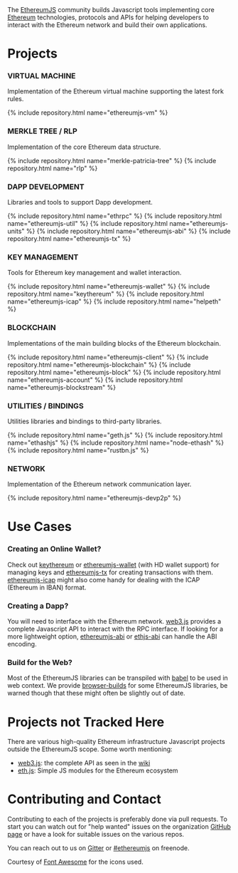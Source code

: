 
<div class="intro-text">
  The <a href="https://github.com/ethereumjs/">EthereumJS</a> community builds Javascript tools implementing core <a href="https://ethereum.org">Ethereum</a>
  technologies, protocols and APIs for helping developers to interact with the Ethereum network and build
  their own applications.
</div>

<h1>Projects</h1>

<div class="repo-group">
  <h3><i class="fa fa-cogs"></i> VIRTUAL MACHINE</h3>
  <p>Implementation of the Ethereum virtual machine supporting the latest fork rules.</p>
  {% include repository.html name="ethereumjs-vm" %}
</div>

<div class="repo-group">
  <h3><i class="fa fa-sitemap"></i> MERKLE TREE / RLP</h3>
  <p>Implementation of the core Ethereum data structure.</p>
  {% include repository.html name="merkle-patricia-tree" %}
  {% include repository.html name="rlp" %}
</div>

<div class="separator"></div>

<div class="repo-group">
  <h3><i class="fa fa-lightbulb-o"></i> DAPP DEVELOPMENT</h3>
  <p>Libraries and tools to support Dapp development.</p>
  {% include repository.html name="ethrpc" %}
  {% include repository.html name="ethereumjs-util" %}
  {% include repository.html name="ethereumjs-units" %}
  {% include repository.html name="ethereumjs-abi" %}
  {% include repository.html name="ethereumjs-tx" %}
</div>

<div class="repo-group">
  <h3><i class="fa fa-key"></i> KEY MANAGEMENT</h3>
  <p>Tools for Ethereum key management and wallet interaction.</p>
  {% include repository.html name="ethereumjs-wallet" %}
  {% include repository.html name="keythereum" %}
  {% include repository.html name="ethereumjs-icap" %}
  {% include repository.html name="helpeth" %}
</div>

<div class="separator"></div>

<div class="repo-group">
  <h3><i class="fa fa-cube"></i> BLOCKCHAIN</h3>
  <p>Implementations of the main building blocks of the Ethereum blockchain.</p>
  {% include repository.html name="ethereumjs-client" %}
  {% include repository.html name="ethereumjs-blockchain" %}
  {% include repository.html name="ethereumjs-block" %}
  {% include repository.html name="ethereumjs-account" %}
  {% include repository.html name="ethereumjs-blockstream" %}
</div>

<div class="repo-group">
  <h3><i class="fa fa-wrench"></i> UTILITIES / BINDINGS</h3>
  <p>Utilities libraries and bindings to third-party libraries.</p>
  {% include repository.html name="geth.js" %}
  {% include repository.html name="ethashjs" %}
  {% include repository.html name="node-ethash" %}
  {% include repository.html name="rustbn.js" %}
</div>

<div class="separator"></div>

<div class="repo-group">
  <h3><i class="fa fa-globe"></i> NETWORK</h3>
  <p>Implementation of the Ethereum network communication layer.</p>
  {% include repository.html name="ethereumjs-devp2p" %}
</div>

<div class="separator" style="height:0px;"></div>

<h1>Use Cases</h1>

### Creating an Online Wallet?

Check out [keythereum](https://github.com/ethereumjs/keythereum) or [ethereumjs-wallet](https://github.com/ethereumjs/ethereumjs-wallet) (with HD wallet support) for managing keys and [ethereumjs-tx](https://github.com/ethereumjs/ethereumjs-tx) for creating transactions with them.
[ethereumjs-icap](https://github.com/ethereumjs/ethereumjs-icap) might also come handy for dealing with the ICAP (Ethereum in IBAN) format.

### Creating a Dapp?

You will need to interface with the Ethereum network. [web3.js](https://github.com/ethereum/web3.js) provides a complete Javascript API to interact with the RPC interface. If looking for a more lightweight option, [ethereumjs-abi](https://github.com/ethereumjs/ethereumjs-abi) or [ethjs-abi](https://github.com/ethjs/ethjs-abi) can handle the ABI encoding.

### Build for the Web?

Most of the EthereumJS libraries can be transpiled with [babel](https://babeljs.io/) to be used in web context.
We provide [browser-builds](https://github.com/ethereumjs/browser-builds) for some EthereumJS libraries, be
warned though that these might often be slightly out of date.

# Projects not Tracked Here

There are various high-quality Ethereum infrastructure Javascript projects outside the EthereumJS scope.
Some worth mentioning:

* [web3.js](https://github.com/ethereum/web3.js): the complete API as seen in the [wiki](https://github.com/ethereum/wiki/wiki/JavaScript-API)
* [eth.js](https://github.com/ethjs): Simple JS modules for the Ethereum ecosystem

# Contributing and Contact

Contributing to each of the projects is preferably done via pull requests. To start you can watch out for
"help wanted" issues on the organization [GitHub page](https://github.com/ethereumjs/) or have a look for
suitable issues on the various repos.

<div class="intro-text">
  You can reach out to us on 
    <a href="https://gitter.im/ethereum/ethereumjs-lib">Gitter</a> or 
    <a href="https://webchat.freenode.net/?channels=ethereumjs">#ethereumjs</a> on freenode.
</div>

<p class="attribution">
Courtesy of <a href="http://fontawesome.io/">Font Awesome</a> for the icons used.
</p>

